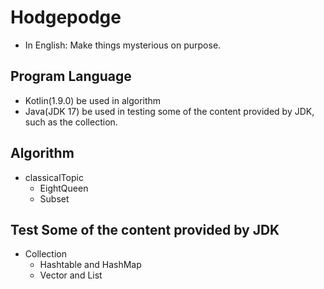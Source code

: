 # Hodgepodge
- In English: Make things mysterious on purpose.

## Program Language
- Kotlin(1.9.0) be used in algorithm
- Java(JDK 17) be used in testing some of the content provided by JDK, such as the collection.

## Algorithm
- classicalTopic
  - EightQueen
  - Subset

## Test Some of the content provided by JDK
- Collection
  - Hashtable and HashMap
  - Vector and List